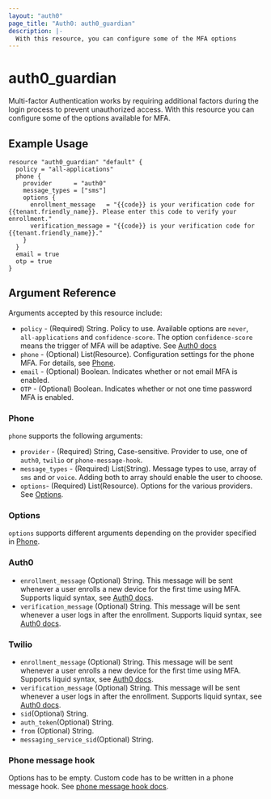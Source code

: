 ```yaml
---
layout: "auth0"
page_title: "Auth0: auth0_guardian"
description: |-
  With this resource, you can configure some of the MFA options
---
```


# auth0_guardian

Multi-factor Authentication works by requiring additional factors during the login process to prevent unauthorized access. With this resource you can configure some of
the options available for MFA.

## Example Usage

```hcl
resource "auth0_guardian" "default" {
  policy = "all-applications"
  phone {
    provider      = "auth0"
    message_types = ["sms"]
    options {
      enrollment_message   = "{{code}} is your verification code for {{tenant.friendly_name}}. Please enter this code to verify your enrollment."
      verification_message = "{{code}} is your verification code for {{tenant.friendly_name}}."
    }
  }
  email = true
  otp = true
}
```

## Argument Reference

Arguments accepted by this resource include:

* `policy` - (Required) String. Policy to use. Available options are `never`, `all-applications` and `confidence-score`. The option `confidence-score` means the trigger of MFA will be adaptive. See [Auth0 docs](https://auth0.com/docs/mfa/adaptive-mfa)
* `phone` - (Optional) List(Resource). Configuration settings for the phone MFA. For details, see [Phone](#phone).
* `email` - (Optional) Boolean. Indicates whether or not email MFA is enabled.
* `OTP` - (Optional) Boolean. Indicates whether or not one time password MFA is enabled.

### Phone

`phone` supports the following arguments:

* `provider` - (Required) String, Case-sensitive. Provider to use, one of `auth0`, `twilio` or `phone-message-hook`.
* `message_types` - (Required) List(String). Message types to use, array of `sms` and or `voice`. Adding both to array should enable the user to choose.
* `options`- (Required) List(Resource). Options for the various providers. See [Options](#options).

### Options
`options` supports different arguments depending on the provider specified in [Phone](#phone).

### Auth0
* `enrollment_message` (Optional) String. This message will be sent whenever a user enrolls a new device for the first time using MFA. Supports liquid syntax, see [Auth0 docs](https://auth0.com/docs/mfa/customize-sms-or-voice-messages).
* `verification_message` (Optional) String. This message will be sent whenever a user logs in after the enrollment. Supports liquid syntax, see [Auth0 docs](https://auth0.com/docs/mfa/customize-sms-or-voice-messages).

### Twilio
* `enrollment_message` (Optional) String. This message will be sent whenever a user enrolls a new device for the first time using MFA. Supports liquid syntax, see [Auth0 docs](https://auth0.com/docs/mfa/customize-sms-or-voice-messages).
* `verification_message` (Optional) String. This message will be sent whenever a user logs in after the enrollment. Supports liquid syntax, see [Auth0 docs](https://auth0.com/docs/mfa/customize-sms-or-voice-messages).
* `sid`(Optional) String.
* `auth_token`(Optional) String.
* `from` (Optional) String.
* `messaging_service_sid`(Optional) String.

### Phone message hook
Options has to be empty. Custom code has to be written in a phone message hook. See [phone message hook docs](https://auth0.com/docs/hooks/extensibility-points/send-phone-message).
